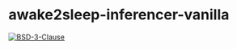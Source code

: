 # awake2sleep-inferencer-vanilla

[![BSD-3-Clause](https://img.shields.io/github/license/Rinrin0413/awake2sleep-inferencer-vanilla?color=%239d0714&style=for-the-badge)](/LICENSE)
